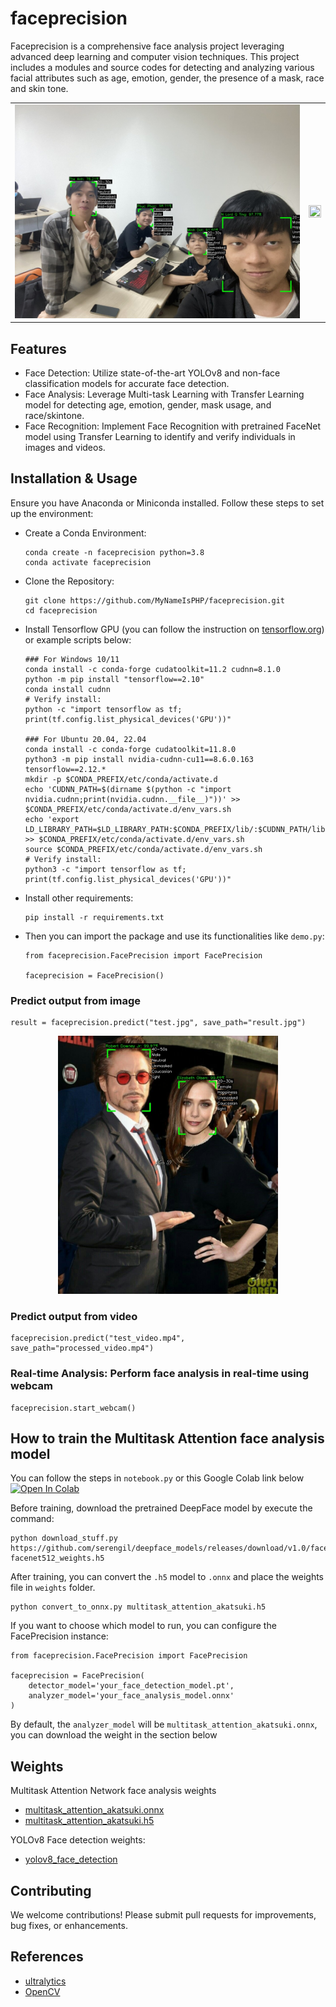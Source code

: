 # faceprecision 
Faceprecision is a comprehensive face analysis project leveraging advanced deep learning and computer vision techniques. This project includes a modules and source codes for detecting and analyzing various facial attributes such as age, emotion, gender, the presence of a mask, race and skin tone.

<table align="center">
  <tr>
    <td>
      <img src="https://github.com/MyNameIsPHP/faceprecision/blob/main/example_images/result_myteam.jpg?raw=true" width="100%" height="100%">
    </td>
    <td>
        <img src="https://github.com/MyNameIsPHP/faceprecision/blob/main/example_videos/preview.gif?raw=true"  width="100%" height="100%">
    </td>
  </tr>
</table>


<p align="center"></p>

## Features
- Face Detection: Utilize state-of-the-art YOLOv8 and non-face classification models for accurate face detection.
- Face Analysis: Leverage Multi-task Learning with Transfer Learning model for detecting age, emotion, gender, mask usage, and race/skintone.
- Face Recognition: Implement Face Recognition with pretrained FaceNet model using Transfer Learning to identify and verify individuals in images and videos.

## Installation & Usage
Ensure you have Anaconda or Miniconda installed. Follow these steps to set up the environment:

- Create a Conda Environment:
    ```shell
    conda create -n faceprecision python=3.8
    conda activate faceprecision
    ```

- Clone the Repository:
    ```shell
    git clone https://github.com/MyNameIsPHP/faceprecision.git
    cd faceprecision
    ```
- Install Tensorflow GPU (you can follow the instruction on [tensorflow.org](https://www.tensorflow.org/install/pip)) or example scripts below:
    ```shell
    ### For Windows 10/11
    conda install -c conda-forge cudatoolkit=11.2 cudnn=8.1.0
    python -m pip install "tensorflow==2.10"
    conda install cudnn
    # Verify install:
    python -c "import tensorflow as tf; print(tf.config.list_physical_devices('GPU'))"
    
    ### For Ubuntu 20.04, 22.04
    conda install -c conda-forge cudatoolkit=11.8.0
    python3 -m pip install nvidia-cudnn-cu11==8.6.0.163 tensorflow==2.12.*
    mkdir -p $CONDA_PREFIX/etc/conda/activate.d
    echo 'CUDNN_PATH=$(dirname $(python -c "import nvidia.cudnn;print(nvidia.cudnn.__file__)"))' >> $CONDA_PREFIX/etc/conda/activate.d/env_vars.sh
    echo 'export LD_LIBRARY_PATH=$LD_LIBRARY_PATH:$CONDA_PREFIX/lib/:$CUDNN_PATH/lib' >> $CONDA_PREFIX/etc/conda/activate.d/env_vars.sh
    source $CONDA_PREFIX/etc/conda/activate.d/env_vars.sh
    # Verify install:
    python3 -c "import tensorflow as tf; print(tf.config.list_physical_devices('GPU'))"
    ```

- Install other requirements:
    ```shell
    pip install -r requirements.txt
    ```
- Then you can import the package and use its functionalities like `demo.py`:
    ```shell
    from faceprecision.FacePrecision import FacePrecision

    faceprecision = FacePrecision()
    ```
### Predict output from image
```shell
result = faceprecision.predict("test.jpg", save_path="result.jpg")
```

<p align="center"><img src="https://github.com/MyNameIsPHP/faceprecision/blob/main/example_images/result_test2.jpg" width="70%" height="70%"></p>


### Predict output from video
```shell
faceprecision.predict("test_video.mp4", save_path="processed_video.mp4")
```


### Real-time Analysis: Perform face analysis in real-time using webcam
```
faceprecision.start_webcam()
```

## How to train the Multitask Attention face analysis model

You can follow the steps in `notebook.py` or this Google Colab link below
[![Open In Colab](https://colab.research.google.com/assets/colab-badge.svg)](https://colab.research.google.com/drive/1MMTe7XPvvVuweAxBcc_erHNV1haWoH4S?usp=sharing)

Before training, download the pretrained DeepFace model by execute the command:
```shell
python download_stuff.py https://github.com/serengil/deepface_models/releases/download/v1.0/facenet512_weights.h5 facenet512_weights.h5
```

After training, you can convert the `.h5` model to `.onnx` and place the weights file in `weights` folder. 

```shell
python convert_to_onnx.py multitask_attention_akatsuki.h5

```

If you want to choose which model to run, you can configure the FacePrecision instance:


```shell
from faceprecision.FacePrecision import FacePrecision

faceprecision = FacePrecision(
    detector_model='your_face_detection_model.pt',
    analyzer_model='your_face_analysis_model.onnx'
)
```
By default, the `analyzer_model` will be `multitask_attention_akatsuki.onnx`, you can download the weight in the section below

## Weights
Multitask Attention Network face analysis weights
 - [multitask_attention_akatsuki.onnx](https://drive.google.com/file/d/1Jo90XwO_2iUUOJc2Q9kc6qi88EWXwLDH/view?usp=drive_link)
 - [multitask_attention_akatsuki.h5](https://drive.google.com/file/d/1-Zz8cFJJ0WTHWE124zqmjs-bNZcZnbAx/view?usp=drive_link)

YOLOv8 Face detection weights:
 - [yolov8_face_detection](https://drive.google.com/file/d/1ZwBlKsjtHAsJrxnX9obIFgTQ61noCzeM/view?usp=drive_link)

## Contributing
We welcome contributions! Please submit pull requests for improvements, bug fixes, or enhancements.



## References
 - [ultralytics](https://github.com/ultralytics/)
 - [OpenCV](https://opencv.org/)
 
